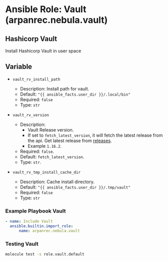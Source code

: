 # Ansible Role: Vault (arpanrec.nebula.vault)

## Hashicorp Vault

Install Hashicorp Vault in user space

## Variable

- `vault_rv_install_path`

  - Description: Install path for vault.
  - Default: `"{{ ansible_facts.user_dir }}/.local/bin"`
  - Required: `false`
  - Type: `str`

- `vault_rv_version`

  - Description:
    - Vault Release version.
    - If set to `fetch_latest_version`, it will fetch the latest release from the api. Get latest release from [releases](https://releases.hashicorp.com/vault/index.json).
    - Example `1.16.2`.
  - Required: `false`.
  - Default: `fetch_latest_version`.
  - Type: `str`.

- `vault_rv_tmp_install_cache_dir`

  - Description: Cache install directory.
  - Default: `"{{ ansible_facts.user_dir }}/.tmp/vault"`
  - Required: `false`
  - Type: `str`

### Example Playbook Vault

```yaml
- name: Include Vault
  ansible.builtin.import_role:
      name: arpanrec.nebula.vault
```

### Testing Vault

```bash
molecule test -s role.vault.default
```
